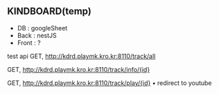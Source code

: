 ## KINDBOARD(temp)

- DB : googleSheet
- Back : nestJS
- Front : ? 

test api
GET, http://kdrd.playmk.kro.kr:8110/track/all

GET, http://kdrd.playmk.kro.kr:8110/track/info/{id}

GET, http://kdrd.playmk.kro.kr:8110/track/play/{id}
  • redirect to youtube
